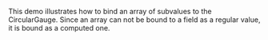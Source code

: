 This demo illustrates how to&nbsp;bind an&nbsp;array of&nbsp;subvalues to&nbsp;the CircularGauge. Since an&nbsp;array can not be&nbsp;bound to&nbsp;a&nbsp;field as&nbsp;a&nbsp;regular value, it&nbsp;is&nbsp;bound as&nbsp;a&nbsp;computed one.
<!--split-->